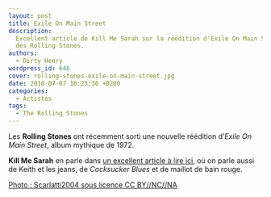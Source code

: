 ```yaml
---
layout: post
title: Exile On Main Street
description:
  Excellent article de Kill Me Sarah sur la réédition d'Exile On Main Street,
  des Rolling Stones.
authors:
  - Dirty Henry
wordpress_id: 646
cover: rolling-stones-exile-on-main-street.jpg
date: 2010-07-07 10:23:30 +0200
categories:
  - Artistes
tags:
  - The Rolling Stones
---
```


Les **Rolling Stones** ont récemment sorti une nouvelle réédition d’_Exile On
Main Street_, album mythique de 1972.

**Kill Me Sarah** en parle dans
[un excellent article à lire ici](http://kmskma.free.fr/?p=2988), où on parle
aussi de Keith et les jeans, de _Cocksucker Blues_ et de maillot de bain rouge.

[Photo : Scarlatti2004 sous licence CC BY//NC//NA](http://www.flickr.com/photos/scarlatti2004_images/1453308181/)
